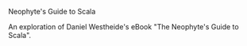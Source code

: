 Neophyte's Guide to Scala

An exploration of Daniel Westheide's eBook "The Neophyte's Guide to Scala".

